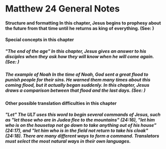 
# Matthew 24 General Notes 
#### Structure and formatting  In this chapter, Jesus begins to prophesy about the future from that time until he returns as king of everything. (See: )  
#### Special concepts in this chapter  
##### "The end of the age"  In this chapter, Jesus gives an answer to his disciples when they ask how they will know when he will come again. (See: )  
##### The example of Noah  In the time of Noah, God sent a great flood to punish people for their sins. He warned them many times about this coming flood, but it actually began suddenly. In this chapter, Jesus draws a comparison between that flood and the last days. (See: )  
#### Other possible translation difficulties in this chapter  
##### "Let"  The ULT uses this word to begin several commands of Jesus, such as "let those who are in Judea flee to the mountains" (24:16), "let him who is on the housetop not go down to take anything out of his house" (24:17), and "let him who is in the field not return to take his cloak" (24:18). There are many different ways to form a command. Translators must select the most natural ways in their own languages. 